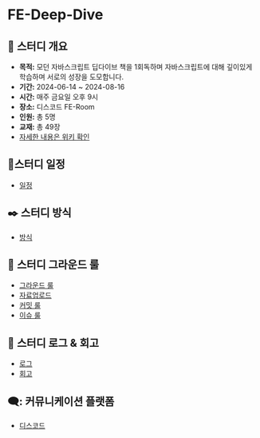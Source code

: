 # FE-Deep-Dive 

## :book: 스터디 개요 
- **목적:** 모던 자바스크립트 딥다이브 책을 1회독하며 자바스크립트에 대해 깊이있게 학습하며 서로의 성장을 도모합니다.
- **기간:** 2024-06-14 ~ 2024-08-16
- **시간:** 매주 금요일 오후 9시
- **장소:** 디스코드 FE-Room
- **인원:** 총 5명
- **교재:** 총 49장
- [자세한 내용은 위키 확인](https://github.com/Keep-Going-Web-Study/FE-Deep-Dive/wiki)

## 📆스터디 일정
- [일정](https://github.com/Keep-Going-Web-Study/FE-Deep-Dive/wiki/Schedule)

## :black_nib: 스터디 방식
- [방식](https://github.com/Keep-Going-Web-Study/FE-Deep-Dive/wiki/Method)

## :scroll: 스터디 그라운드 룰
- [그라운드 룰](https://github.com/Keep-Going-Web-Study/FE-Deep-Dive/wiki/GroundRules)
- [자료업로드](./Upload)
- [커밋 룰](https://github.com/Keep-Going-Web-Study/FE-Deep-Dive/wiki/CommitRules)
- [이슈 룰](https://github.com/Keep-Going-Web-Study/FE-Deep-Dive/wiki/IssueRules)

## 📝 스터디 로그 & 회고
- [로그](https://github.com/Keep-Going-Web-Study/FE-Deep-Dive/wiki/Logs)
- [회고](https://github.com/Keep-Going-Web-Study/FE-Deep-Dive/wiki/Retrospectives)

## 🗨️: 커뮤니케이션 플랫폼
- [디스코드](https://discord.gg/BdeZUueXbj) 

